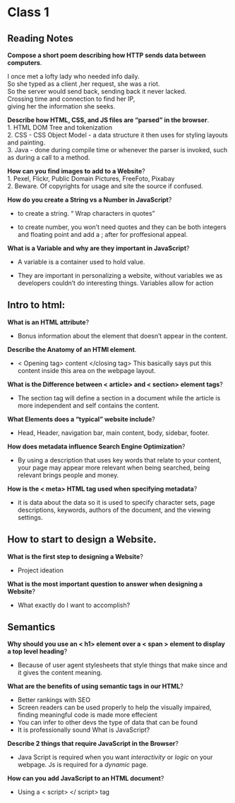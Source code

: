 # Class 1

## Reading Notes

**Compose a short poem describing how HTTP sends data between computers**.

I once met a lofty lady who needed info daily.  
So she typed as a client ,her request, she was a riot.  
So the server would send back, sending back it never lacked.  
Crossing time and connection to find her IP,  
giving her the information she seeks.  

**Describe how HTML, CSS, and JS files are “parsed” in the browser**.  
        1. HTML DOM Tree and tokenization  
        2. CSS - CSS Object Model - a data structure it then uses for styling layouts and painting.  
        3. Java -  done during compile time or whenever the parser is invoked, such as during a call to a method.

  **How can you find images to add to a Website**?  
    1. Pexel, Flickr, Public Domain Pictures, FreeFoto, Pixabay  
    2. Beware. Of copyrights for usage and site the source if confused.

 **How do you create a String vs a Number in JavaScript**?

- to create a string. “ Wrap characters in quotes”

- to create number, you won’t need quotes and they can be both integers and floating point and add a ; after for proffesional appeal.

**What is a Variable and why are they important in JavaScript**?

- A variable is a container  used to hold value.

- They are important in personalizing a website, without variables we as developers couldn’t do interesting things. Variables allow for action

## Intro to html:

**What is an HTML attribute**?

- Bonus information about the element that doesn’t appear in the content. 

**Describe the Anatomy of an HTMl element**.

- < Opening tag> content </closing tag>
This basically says put this content inside this area on the webpage layout. 

**What is the Difference between < article> and < section> element tags**?

- The section tag will define a section in a document while the article is more independent  and self contains the content. 

**What Elements does a “typical” website include**?

- Head, Header, navigation bar, main content, body, sidebar, footer.

**How does metadata influence Search Engine Optimization**?

- By using a description that uses key words  that relate to your content, your page may appear more relevant when being searched, being relevant brings people  and money. 

**How is the < meta> HTML tag used when specifying metadata**?

- it is data about the data so it is used to specify character sets, page descriptions, keywords, authors of the document, and the viewing settings.

## How to start to design a Website.

**What is the first step to designing a Website**?

- Project ideation 

**What is the most important question to answer when designing a Website**?

- What exactly do I want to accomplish?

## Semantics

**Why should you use an < h1> element over a < span > element to display a top level heading**?

- Because of user agent stylesheets that style things that make since and it gives the content meaning.

**What are the benefits of using semantic tags in our HTML**?

- Better rankings with SEO
- Screen readers can be used properly to help the visually impaired, finding meaningful code is made more effecient
- You can infer to other devs the type of data that can be found
- It is professionally sound 
What is JavaScript?

**Describe 2 things that require JavaScript in the Browser**?

- Java Script is required when you want *interactivity* or *logic* on your webpage. Js is required for a *dynamic* page.

**How can you add JavaScript to an HTML document**?

- Using a < script> </ script> tag
